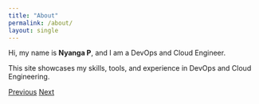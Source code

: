 ```yaml
---
title: "About"
permalink: /about/
layout: single
---
```


Hi, my name is **Nyanga P**, and I am a DevOps and Cloud Engineer.

This site showcases my skills, tools, and experience in DevOps and Cloud Engineering.

<div class="navigation-buttons">
  <a href="{{ site.baseurl }}/previous-page-url" class="btn btn-primary">Previous</a>
  <a href="{{ site.baseurl }}/next-page-url" class="btn btn-primary">Next</a>
</div>
